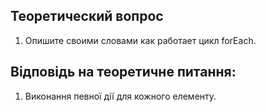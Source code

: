 ## Теоретический вопрос

1. Опишите своими словами как работает цикл forEach.

## Відповідь на теоретичне питання:

1. Виконання певної дії для кожного елементу.

